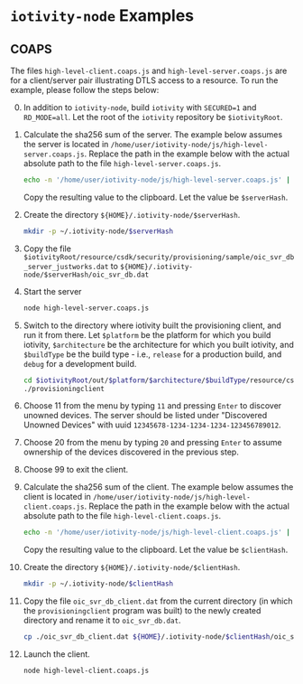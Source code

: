 # `iotivity-node` Examples

## COAPS

The files `high-level-client.coaps.js` and `high-level-server.coaps.js` are for
a client/server pair illustrating DTLS access to a resource. To run the example,
please follow the steps below:

0. In addition to `iotivity-node`, build `iotivity` with `SECURED=1` and
    `RD_MODE=all`. Let the root of the `iotivity` repository be `$iotivityRoot`.

0. Calculate the sha256 sum of the server. The example below assumes the server
    is located in `/home/user/iotivity-node/js/high-level-server.coaps.js`.
    Replace the path in the example below with the actual absolute path to the
    file `high-level-server.coaps.js`.

    ```sh
    echo -n '/home/user/iotivity-node/js/high-level-server.coaps.js' | sha256sum
    ```

    Copy the resulting value to the clipboard. Let the value be `$serverHash`.

0. Create the directory `${HOME}/.iotivity-node/$serverHash`.

    ```sh
    mkdir -p ~/.iotivity-node/$serverHash
    ```

0. Copy the file
    `$iotivityRoot/resource/csdk/security/provisioning/sample/oic_svr_db_server_justworks.dat`
    to `${HOME}/.iotivity-node/$serverHash/oic_svr_db.dat`

0. Start the server

    ```sh
    node high-level-server.coaps.js
    ```

0. Switch to the directory where iotivity built the provisioning client, and run
    it from there. Let `$platform` be the platform for which you build iotivity,
    `$architecture` be the architecture for which you built iotivity, and
    `$buildType` be the build type - i.e., `release` for a production build, and
    `debug` for a development build.

    ```sh
    cd $iotivityRoot/out/$platform/$architecture/$buildType/resource/csdk/security/provisioning/sample
    ./provisioningclient
    ```

0. Choose 11 from the menu by typing `11` and pressing `Enter` to discover
    unowned devices. The server should be listed under "Discovered Unowned
    Devices" with uuid `12345678-1234-1234-1234-123456789012`.

0. Choose 20 from the menu by typing `20` and pressing `Enter` to assume
    ownership of the devices discovered in the previous step.

0. Choose 99 to exit the client.

0. Calculate the sha256 sum of the client. The example below assumes the client
    is located in `/home/user/iotivity-node/js/high-level-client.coaps.js`.
    Replace the path in the example below with the actual absolute path to the
    file `high-level-client.coaps.js`.

    ```sh
    echo -n '/home/user/iotivity-node/js/high-level-client.coaps.js' | sha256sum
    ```

    Copy the resulting value to the clipboard. Let the value be `$clientHash`.

0. Create the directory `${HOME}/.iotivity-node/$clientHash`.

    ```sh
    mkdir -p ~/.iotivity-node/$clientHash
    ```

0. Copy the file `oic_svr_db_client.dat` from the current directory (in which
    the `provisioningclient` program was built) to the newly created directory
    and rename it to `oic_svr_db.dat`.

    ```sh
    cp ./oic_svr_db_client.dat ${HOME}/.iotivity-node/$clientHash/oic_svr_db.dat
    ```

0. Launch the client.

    ```sh
    node high-level-client.coaps.js
    ```
